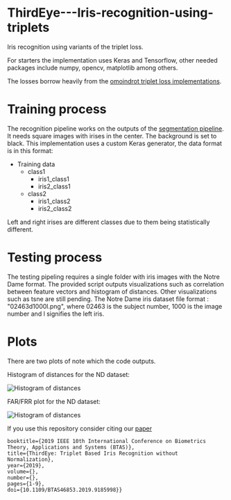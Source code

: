 # ThirdEye---Iris-recognition-using-triplets
Iris recognition using variants of the triplet loss.

For starters the implementation uses Keras and Tensorflow, other needed packages include numpy, opencv, matplotlib among others.

The losses borrow heavily from the [omoindrot triplet loss implementations](https://github.com/omoindrot/tensorflow-triplet-loss).



# Training process 
The recognition pipeline works on the outputs of the [segmentation pipeline](https://github.com/sohaib50k/Unconstrained-iris-segmentation-using-Mask-R-CNN). It needs square images with irises in the center. The background is set to black. This implementation uses a custom Keras generator, the data format is in this format:

* Training data
  * class1
    * iris1_class1
    * iris2_class1
  * class2
    * iris1_class2
    * iris2_class2

Left and right irises are different classes due to them being statistically different.


# Testing process
The testing pipeling requires a single folder with iris images with the Notre Dame format. The provided script outputs visualizations such as correlation between feature vectors and histogram of distances. Other visualizations such as tsne are still pending. The Notre Dame iris dataset file format : "02463d1000l.png", where 02463 is the subject number, 1000 is the image number and l signifies the left iris.

# Plots

There are two plots of note which the code outputs.

Histogram of distances for the ND dataset:

![Histogram of distances](https://i.ibb.co/h8b7wfg/ND-hist.png)

FAR/FRR plot for the ND dataset:

![Histogram of distances](https://i.ibb.co/MBxQ2j9/plot.png)


If you use this repository consider citing our [ paper ](https://arxiv.org/pdf/1907.06147.pdf)

``` @INPROCEEDINGS{9185998,  author={S. {Ahmad} and B. {Fuller}}, 
booktitle={2019 IEEE 10th International Conference on Biometrics Theory, Applications and Systems (BTAS)},   
title={ThirdEye: Triplet Based Iris Recognition without Normalization},   
year={2019},  
volume={},  
number={},  
pages={1-9},  
doi={10.1109/BTAS46853.2019.9185998}}
